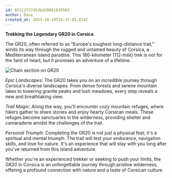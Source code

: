 ```yaml
---
id: 65313f3745dbd20081629503
author: Dave
created_at: 2023-10-19T14:37:43.854Z
---
```


**Trekking the Legendary GR20 in Corsica**

The GR20, often referred to as "Europe's toughest long-distance trail," winds its way through the rugged and untamed beauty of Corsica, a Mediterranean island paradise. This 180-kilometer (112-mile) trek is not for the faint of heart, but it promises an adventure of a lifetime.

![Chain section on GR20](https://upload.wikimedia.org/wikipedia/commons/5/52/GR_20_Example_1_of_path_difficulty.jpg)

_Epic Landscapes_: The GR20 takes you on an incredible journey through Corsica's diverse landscapes. From dense forests and serene mountain lakes to towering granite peaks and lush meadows, every step reveals a new and breathtaking view.

_Trail Magic_: Along the way, you'll encounter cozy mountain refuges, where hikers gather to share stories and enjoy hearty Corsican meals. These refuges become sanctuaries in the wilderness, providing shelter and camaraderie amidst the challenges of the trail.

_Personal Triumph_: Completing the GR20 is not just a physical feat; it's a spiritual and mental triumph. The trail will test your endurance, navigation skills, and love for nature. It's an experience that will stay with you long after you've returned from this island adventure.

Whether you're an experienced trekker or seeking to push your limits, the GR20 in Corsica is an unforgettable journey through pristine wilderness, offering a profound connection with nature and a taste of Corsican culture.
